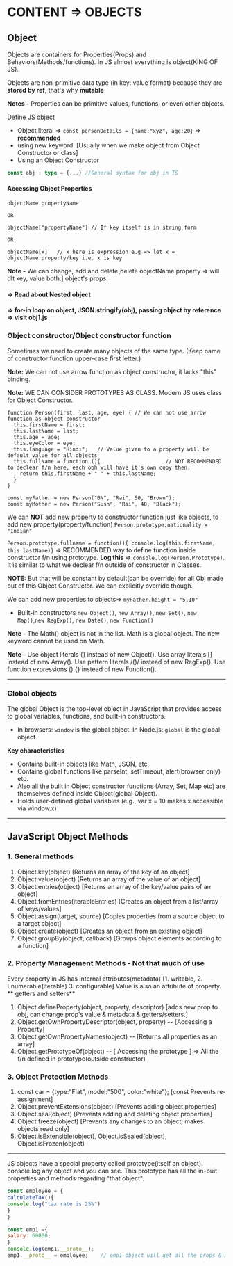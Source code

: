 # CONTENT => OBJECTS 

## Object

Objects are containers for Properties(Props) and Behaviors(Methods/functions). In JS almost everything is object(KING OF JS).

Objects are non-primitive data type (in key: value format) because they are **stored by ref**, that's why **mutable**

**Notes -** Properties can be primitive values, functions, or even other objects.

Define JS object 
- Object literal =>  ``` const personDetails = {name:"xyz", age:20} ``` =>  **recommended**
- using new keyword. [Usually when we make object from Object Constructor or class]
- Using an Object Constructor

```ts
const obj : type = {...} //General syntax for obj in TS
```

#### Accessing Object Properties

```JS
objectName.propertyName

OR

objectName["propertyName"] // If key itself is in string form

OR

objectName[x]   // x here is expression e.g => let x = objectName.property/key i.e. x is key

```

**Note -** We can change, add and delete[delete objectName.property => will dlt key, value both.] object's props.

#### => Read about Nested object

#### => for-in loop on object, JSON.stringify(obj), passing object by reference => visit obj1.js

### Object constructor/Object constructor function

Sometimes we need to create many objects of the same type. (Keep name of constructor function upper-case first letter.)

**Note:** We can not use arrow function as object constructor, it lacks "this" binding.

**Note:** WE CAN CONSIDER PROTOTYPES AS CLASS. Modern JS uses class for Object Constructor.
```JS
function Person(first, last, age, eye) { // We can not use arrow function as object constructor
  this.firstName = first;
  this.lastName = last;
  this.age = age;
  this.eyeColor = eye;       
  this.language = "Hindi";   // Value given to a property will be default value for all objects
  this.fullName = function (){                     // NOT RECOMMENDED to declear f/n here, each obh will have it's own copy then.
    return this.firstName + " " + this.lastName;
  }
}

const myFather = new Person("BN", "Rai", 50, "Brown");
const myMother = new Person("Sush", "Rai", 48, "Black");
```

We can **NOT** add new property to constructor function just like objects, to add new property(property/function) 
` Person.prototype.nationality = "Indian" `

` Person.prototype.fullname = function(){ console.log(this.firstName, this.lastName)} ` => RECOMMENDED way to define function inside constructor f/n using prototype. **Log this** => `console.log(Person.Prototype)`. It is similar to what we declear f/n outside of constructor in Classes. 


**NOTE:** But that will be constant  by default(can be override) for all Obj made out of this Object Constructor. We can explicitly override though.

We can add new properties to objects=> ` myFather.height = "5.10" `

- Built-in constructors `new Object()`, `new Array()`, `new Set()`, `new Map()`,`new RegExp()`, `new Date()`, `new Function()`

**Note -** The Math() object is not in the list. Math is a global object. The new keyword cannot be used on Math.

**Note -** Use object literals {} instead of new Object(). Use array literals [] instead of new Array(). Use pattern literals /()/ instead of new RegExp(). Use function expressions () {} instead of new Function().

-----

### Global objects

The global Object is the top-level object in JavaScript that provides access to global variables, functions, and built-in constructors.

- In browsers: ```window``` is the global object. In Node.js: ```global``` is the global object.

**Key characteristics**

- Contains built-in objects like Math, JSON, etc.
- Contains global functions like parseInt, setTimeout, alert(browser only) etc.
- Also all the built in Object constructor functions (Array, Set, Map etc) are themselves defined inside Object(global Object).
- Holds user-defined global variables (e.g., var x = 10 makes x accessible via window.x)

-----

## JavaScript Object Methods 

### 1. General methods

1. Object.key(object) [Returns an array of the key of an object]
2. Object.value(object) [Returns an array of the value of an object]
3. Object.entries(object) [Returns an array of the key/value pairs of an object]
4. Object.fromEntries(iterableEntries) [Creates an object from a list/array of keys/values]
5. Object.assign(target, source) [Copies properties from a source object to a target object]
6. Object.create(object) [Creates an object from an existing object]
7. Object.groupBy(object, callback) [Groups object elements according to a function]

### 2. Property Management Methods - Not that much of use

Every property in JS has internal attributes(metadata) [1. writable, 2. Enumerable(iterable) 3. configurable]
Value is also an attribute of property. 
** getters and setters**
1. Object.defineProperty(object, property, descriptor) [adds new prop to obj, can change prop's value & metadata & getters/setters.]
2. Object.getOwnPropertyDescriptor(object, property) -- [Accessing a Property]
3. Object.getOwnPropertyNames(object) -- [Returns all properties as an array]
4. Object.getPrototypeOf(object) -- [ Accessing the prototype ] => All the f/n defined in prototype(outside constructor) 

### 3. Object Protection Methods

1. const car = {type:"Fiat", model:"500", color:"white"}; [const Prevents re-assignment]
2. Object.preventExtensions(object) [Prevents adding object properties]
3. Object.seal(object) [Prevents adding and deleting object properties]
4. Object.freeze(object) [Prevents any changes to an object, makes objects read only]
5. Object.isExtensible(object), Object.isSealed(object), Object.isFrozen(object) 

-----

JS objects have a special property called prototype(itself an object). console.log any object and you can see. This prototype has all the in-buit properties and methods regarding "that object".

```js
const employee = {
calculateTax(){
console.log("tax rate is 25%")
}
}

const emp1 ={
salary: 60000;
}
console.log(emp1.__proto__);
emp1.__proto__ = employee;    // emp1 object will get all the props & methods of employee inside it's prototype

```
